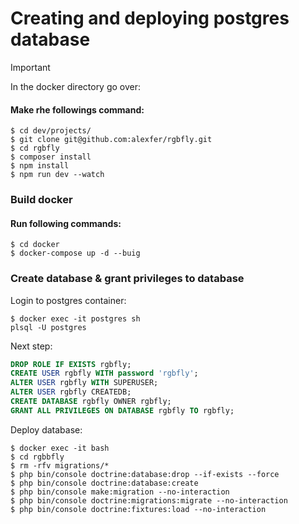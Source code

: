 Creating and deploying postgres database
============
> [!IMPORTANT]
>  In the docker directory go over:
#### Make rhe followings command:
```shell
$ cd dev/projects/
$ git clone git@github.com:alexfer/rgbfly.git
$ cd rgbfly
$ composer install
$ npm install
$ npm run dev --watch
````
### Build docker
#### Run following commands:
````shell
$ cd docker
$ docker-compose up -d --buig
````
### Create database & grant privileges to database
Login to postgres container:
````shell
$ docker exec -it postgres sh
plsql -U postgres
````
Next step:
````sql
DROP ROLE IF EXISTS rgbfly;
CREATE USER rgbfly WITH password 'rgbfly';
ALTER USER rgbfly WITH SUPERUSER;
ALTER USER rgbfly CREATEDB;
CREATE DATABASE rgbfly OWNER rgbfly;
GRANT ALL PRIVILEGES ON DATABASE rgbfly TO rgbfly;
````
Deploy database:
````shell
$ docker exec -it bash
$ cd rgbbfly
$ rm -rfv migrations/*
$ php bin/console doctrine:database:drop --if-exists --force
$ php bin/console doctrine:database:create
$ php bin/console make:migration --no-interaction
$ php bin/console doctrine:migrations:migrate --no-interaction
$ php bin/console doctrine:fixtures:load --no-interaction
````
